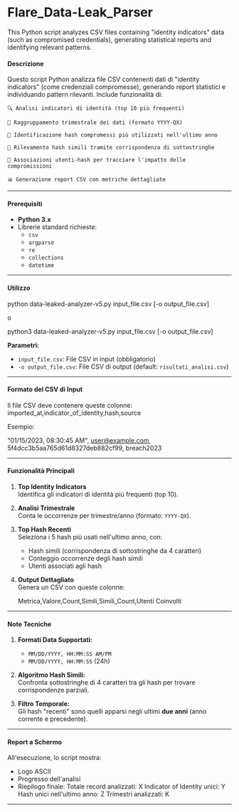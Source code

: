 # Flare_Data-Leak_Parser
This Python script analyzes CSV files containing "identity indicators" data (such as compromised credentials), generating statistical reports and identifying relevant patterns.

#### Descrizione
Questo script Python analizza file CSV contenenti dati di "identity indicators" (come credenziali compromesse), generando report statistici e individuando pattern rilevanti. Include funzionalità di:

    🔍 Analisi indicatori di identità (top 10 più frequenti)

    📅 Raggruppamento trimestrale dei dati (formato YYYY-QX)

    🔑 Identificazione hash compromessi più utilizzati nell'ultimo anno

    🧩 Rilevamento hash simili tramite corrispondenza di sottostringhe

    👥 Associazioni utenti-hash per tracciare l'impatto delle compromissioni

    📊 Generazione report CSV con metriche dettagliate

---

#### Prerequisiti
- **Python 3.x**
- Librerie standard richieste:
  - `csv`
  - `argparse`
  - `re`
  - `collections`
  - `datetime`

---


#### Utilizzo

python data-leaked-analyzer-v5.py input_file.csv [-o output_file.csv]

o

python3 data-leaked-analyzer-v5.py input_file.csv [-o output_file.csv]


**Parametri:**
- `input_file.csv`: File CSV in input (obbligatorio)
- `-o output_file.csv`: File CSV di output (default: `risultati_analisi.csv`)

---

#### Formato del CSV di Input
Il file CSV deve contenere queste colonne:
imported_at,indicator_of_identity,hash,source

Esempio:

"01/15/2023, 08:30:45 AM", user@example.com, 5f4dcc3b5aa765d61d8327deb882cf99, breach2023


---

#### Funzionalità Principali
1. **Top Identity Indicators**  
   Identifica gli indicatori di identità più frequenti (top 10).

2. **Analisi Trimestrale**  
   Conta le occorrenze per trimestre/anno (formato: `YYYY-QX`).

3. **Top Hash Recenti**  
   Seleziona i 5 hash più usati nell'ultimo anno, con:
   - Hash simili (corrispondenza di sottostringhe da 4 caratteri)
   - Conteggio occorrenze degli hash simili
   - Utenti associati agli hash

4. **Output Dettagliato**  
   Genera un CSV con queste colonne:

   Metrica,Valore,Count,Simili,Simili_Count,Utenti Coinvolti


---

#### Note Tecniche
1. **Formati Data Supportati:**
   - `MM/DD/YYYY, HH:MM:SS AM/PM`
   - `MM/DD/YYYY, HH:MM:SS` (24h)

2. **Algoritmo Hash Simili:**  
   Confronta sottostringhe di 4 caratteri tra gli hash per trovare corrispondenze parziali.

3. **Filtro Temporale:**  
   Gli hash "recenti" sono quelli apparsi negli ultimi **due anni** (anno corrente e precedente).

---

#### Report a Schermo
All'esecuzione, lo script mostra:
- Logo ASCII
- Progresso dell'analisi
- Riepilogo finale:
  Totale record analizzati: X
  Indicator of Identity unici: Y
  Hash unici nell'ultimo anno: Z
  Trimestri analizzati: K

---
